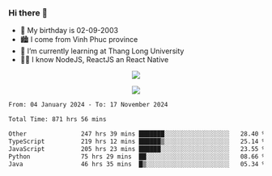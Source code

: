 ### Hi there 👋
- 🎂 My birthday is 02-09-2003
- 🏙️ I come from Vinh Phuc province
- 🌱 I’m currently learning at Thang Long University
- 🧑‍💻 I know NodeJS, ReactJS an React Native
<p align="center"><img src="https://github-readme-stats.vercel.app/api?username=tmquang0209&show_icons=true&theme=gradient"></p>
<p align="center"><img src="https://github-readme-stats.vercel.app/api/top-langs/?username=tmquang0209&hide=scss,css&langs_count=10"></p>
<!--START_SECTION:waka-->

```txt
From: 04 January 2024 - To: 17 November 2024

Total Time: 871 hrs 56 mins

Other               247 hrs 39 mins ███████░░░░░░░░░░░░░░░░░░   28.40 %
TypeScript          219 hrs 12 mins ██████▒░░░░░░░░░░░░░░░░░░   25.14 %
JavaScript          205 hrs 23 mins ██████░░░░░░░░░░░░░░░░░░░   23.55 %
Python              75 hrs 29 mins  ██░░░░░░░░░░░░░░░░░░░░░░░   08.66 %
Java                46 hrs 35 mins  █▒░░░░░░░░░░░░░░░░░░░░░░░   05.34 %
```

<!--END_SECTION:waka-->
